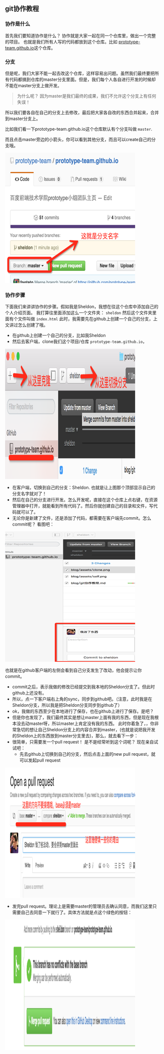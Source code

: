
## git协作教程


### 协作是什么
首先我们要知道协作是什么？ 协作就是大家一起在同一个仓库里，做出一个完整的项目。 也就是我们所有人写的代码都放到这个仓库。比如 [prototype-team.github.io](https://github.com/prototype-team/prototype-team.github.io)这个仓库。

### 分支
但是呢，我们大家不能一起去改这个仓库，这样容易出问题。虽然我们最终要把所有代码都搞到仓库的master分支里面。但是，我们每个人各自进行开发的时候却不能在master分支上做开发。

> 为什么呢？ 因为master是我们最终的成果，我们不允许这个分支上有任何失误！

所以我们要各自在自己的分支上去修改，最后把大家各自改的东西合并起来，合并到master分支上。

比如我们看一下prototype-team.github.io这个仓库默认有个分支叫做 `master`.

而且点击master旁边的小箭头，你可以看到其他分支，而且可以create自己的分支哦。

<img src="assets/branch.png" width=426px height=426px>


### 协作步骤

下面我们来讲讲协作的步骤。假如我是Sheldon，我想在往这个仓库中添加自己的个人介绍页面。
我打算往里面添加这么一个文件夹： `sheldon`
然后这个文件夹里面有个文件叫做 `index.html`
此时，我需要先在github上创建一个自己的分支，上文讲过怎么创建了哦。

* 在github上创建一个自己的分支，比如我Sheldon
* 然后去客户端，clone我们这个项目/仓库 `prototype-team.github.io`，

<img src="assets/clone.png" width=426px height=426px>

* 在客户端，切换到自己的分支：Sheldon.  也就是让上图那个顶部显示自己的分支名字就对了！
* 然后在自己的分支进行开发。怎么开发呢，直接在这个仓库上点右键，在资源管理器中打开，就能看到所有代码了。然后你就创建自己的目录和文件，写代码就可以了。
* 无论你是新建了文件，还是添加了代码，都需要在客户端先commit。怎么commit呢？ 看图吧：

<img src="assets/change.png" width=426px height=426px>

也就是在github客户端的左侧会看到自己分支发生了改动，他会提示让你commit。

* commit之后，表示我做的修改已经提交到我本地的Sheldon分支了。但此时github上还没有。
* 所以，点一下客户端右上角的sync，同步到github吧。（注意，此时我是在Sheldon分支，所以我是把Sheldon分支同步到github了）
* ok，我做的东西至少在本地进行了保存，也在github上进行了保存。是吧？
* 但是你也发现了，我们最终其实是想让master上面有我的东西，但是现在我根本没去动master呀，所以master上肯定没有我的东西。 此时你着急了，，你非常急切的想让自己Sheldon分支上的内容合并到master，(也就是说把我开发的Sheldon上的东西放到master分支里去)，那么，就去看下一步：
*  很简单，只需要发一个pull request！  是不是经常听到这个词呢？ 现在亲自试试吧：
    - 先去github上切换到自己的分支，然后点击上面的new pull request，就可以发起pull request

<img src="assets/pullrequest.png" width=426px height=426px>

* 发完pull request。理论上是需要master的管理员去确认同意，而我们这里只需要自己去同意一下就行了。具体方法就是点这个绿色的按钮：

<img src="assets/merge.png" width=426px height=426px>
